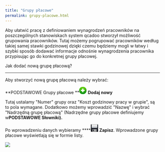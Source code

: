 ```yaml
---
title: "Grupy płacowe"
permalink: grupy-placowe.html
---
```

 Aby ułatwić pracę z definiowaniem wynagrodzeń pracowników na poszczególnych stanowiskach system qcadoo stworzył możliwość grupowania pracowników. Tutaj możemy pogrupować pracowników według takiej samej stawki godzinowej dzięki czemu będziemy mogli w łatwy i szybki sposób dodawać informacje odnośnie wynagrodzenia pracownika przypisując go do konkretnej grupy płacowej. 
  

Jak dodać nową grupę płacową?

* * *

Aby stworzyć nową grupę płacową należy wybrać:

**PODSTAWOWE  Grupy płacowe **![](/images/newIcon24.png) **Dodaj nowy**

  

Tutaj ustalamy "Numer" grupy oraz "Koszt godzinowy pracy w grupie", są to pola wymagane. Dodatkowo możemy wprowadzić "Nazwę" i wybrać "Nadrzędną grupę płacową" (Nadrzędne grupy płacowe definiujemy w**PODSTAWOWE  Słowniki).**

Po wprowadzeniu danych wybieramy ****![](/images/zapisz.png) **Zapisz**. Wprowadzone grupy płacowe wyświetlają się w formie listy.

[![](/images/Podstawowe-%20grupy%20p%C5%82acowe.png)](/images/Podstawowe-%20grupy%20p%C5%82acowe.png)

